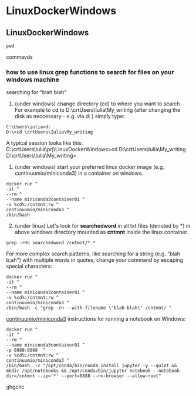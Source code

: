 # LinuxDockerWindows
 
## LinuxDockerWindows
```
pwd
```
commavds 


 

### how to use linux grep functions to search for files on your windows machine
searching for "blah blah"
1. (under windows) change directory (cd) to where you want to search  
For example to cd to D:\crtUsers\Iulia\My_writing (after changing the disk as neccessary - e.g. via d: ) simply type:  
```
C:\Users\iulia>d:
D:\>cd \crtUsers\Iulia\My_writing
```
A typical session looks like this:   
D:\crtUsers\Iulia\prj\LinuxDockerWindows>cd D:\crtUsers\Iulia\My_writing
D:\crtUsers\Iulia\My_writing>

1. (under windows) start your preferred linux docker image (e.g. continuumio/miniconda3) in a container on windows.

```
docker run ^
-it ^
--rm ^
--name miniconda3container01 ^
-v %cd%:/cntmnt:rw ^
continuumio/miniconda3 ^
/bin/bash 

```

2.  (under linux) Let's look for __searchedword__ in all txt files (denoted by *) in above windows directory mounted as __cntmnt__ inside the linux container.
```
grep -rHn searchedword /cntmnt/*.*

```

For more complex search patterns, like searching for a string (e.g. "blah b;ah") with multiple words in quotes, 
change your command by escaping special characters:  
 
```
docker run ^
-it ^
--rm ^
--name miniconda3container01 ^
-v %cd%:/cntmnt:rw ^
continuumio/miniconda3 ^
/bin/bash -c "grep -rn --with-filename \"blah blah\" /cntmnt/ "

```

[continuumio/miniconda3](https://hub.docker.com/r/continuumio/miniconda3) instructions for running a notebook on Windows:
 
```
docker run ^
-it ^
--rm ^
--name miniconda3container01 ^
-p 8888:8888  ^
-v %cd%:/cntmnt:rw ^
continuumio/miniconda3 ^
/bin/bash  -c "/opt/conda/bin/conda install jupyter -y --quiet && mkdir /opt/notebooks && /opt/conda/bin/jupyter notebook --notebook-dir=/cntmnt --ip='*' --port=8888 --no-browser --allow-root"
```
ghgchc



